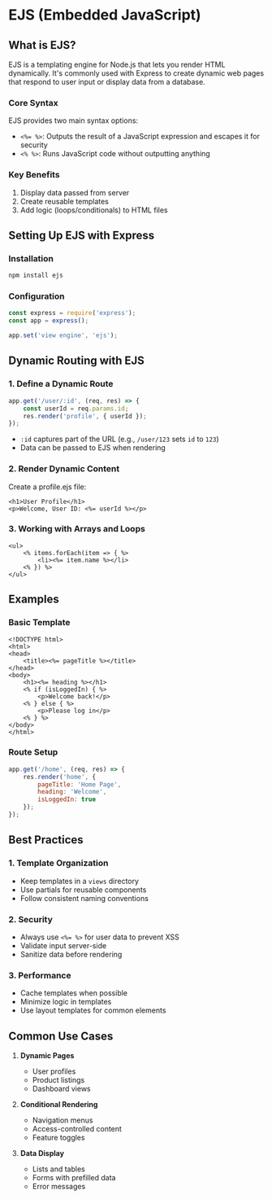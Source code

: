 
# EJS (Embedded JavaScript)

## What is EJS?
EJS is a templating engine for Node.js that lets you render HTML dynamically. It's commonly used with Express to create dynamic web pages that respond to user input or display data from a database.

### Core Syntax
EJS provides two main syntax options:
- `<%= %>`: Outputs the result of a JavaScript expression and escapes it for security
- `<% %>`: Runs JavaScript code without outputting anything

### Key Benefits
1. Display data passed from server
2. Create reusable templates
3. Add logic (loops/conditionals) to HTML files

## Setting Up EJS with Express

### Installation
```bash
npm install ejs
```

### Configuration
```js
const express = require('express');
const app = express();

app.set('view engine', 'ejs');
```

## Dynamic Routing with EJS

### 1. Define a Dynamic Route
```js
app.get('/user/:id', (req, res) => {
    const userId = req.params.id;
    res.render('profile', { userId });
});
```
- `:id` captures part of the URL (e.g., `/user/123` sets `id` to `123`)
- Data can be passed to EJS when rendering

### 2. Render Dynamic Content
Create a profile.ejs file:
```ejs
<h1>User Profile</h1>
<p>Welcome, User ID: <%= userId %></p>
```

### 3. Working with Arrays and Loops
```ejs
<ul>
    <% items.forEach(item => { %>
        <li><%= item.name %></li>
    <% }) %>
</ul>
```

## Examples

### Basic Template
```ejs
<!DOCTYPE html>
<html>
<head>
    <title><%= pageTitle %></title>
</head>
<body>
    <h1><%= heading %></h1>
    <% if (isLoggedIn) { %>
        <p>Welcome back!</p>
    <% } else { %>
        <p>Please log in</p>
    <% } %>
</body>
</html>
```

### Route Setup
```js
app.get('/home', (req, res) => {
    res.render('home', {
        pageTitle: 'Home Page',
        heading: 'Welcome',
        isLoggedIn: true
    });
});
```

## Best Practices

### 1. Template Organization
- Keep templates in a `views` directory
- Use partials for reusable components
- Follow consistent naming conventions

### 2. Security
- Always use `<%= %>` for user data to prevent XSS
- Validate input server-side
- Sanitize data before rendering

### 3. Performance
- Cache templates when possible
- Minimize logic in templates
- Use layout templates for common elements

## Common Use Cases
1. **Dynamic Pages**
   - User profiles
   - Product listings
   - Dashboard views

2. **Conditional Rendering**
   - Navigation menus
   - Access-controlled content
   - Feature toggles

3. **Data Display**
   - Lists and tables
   - Forms with prefilled data
   - Error messages
